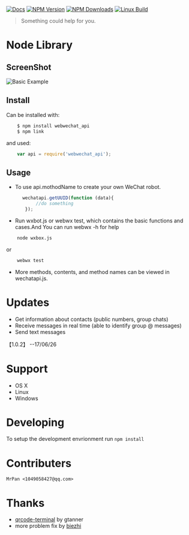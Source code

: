 [![Docs][docs-image]][docs-url]
[![NPM Version][npm-image]][npm-url]
[![NPM Downloads][downloads-image]][downloads-url]
[![Linux Build][travis-img]][travis-url]
> Something could help for you.

# Node Library

## ScreenShot
![Basic Example][example-img]

## Install

Can be installed with:
```bash
    $ npm install webwechat_api
    $ npm link
```
and used:
```js
    var api = require('webwechat_api');
```
## Usage
+ To use api.mothodName to create your own WeChat robot.
```js
      wechatapi.getUUID(function (data){
           //do something
       });
```
+ Run wxbot.js or webwx test, which contains the basic functions and cases.And You can run webwx -h for help
```bash	
    node wxbox.js
```
or
```bash	
    webwx test
```
+ More methods, contents, and method names can be viewed in wechatapi.js.

# Updates

- Get information about contacts (public numbers, group chats)
- Receive messages in real time (able to identify group @ messages)
- Send text messages

【1.0.2】 --17/06/26

# Support

- OS X
- Linux
- Windows

# Developing

To setup the development envrionment run `npm install`

# Contributers

	MrPan <1049058427@qq.com>
	
# Thanks

- [qrcode-terminal] by gtanner 
- more problem fix by [biezhi]


[qrcode-terminal]: https://github.com/gtanner/qrcode-terminal
[biezhi]: https://github.com/biezhi/wechat-robot
[example-img]: https://github.com/wslongchen/webwechat_api/blob/master/screenshot.png
[docs-image]: https://img.shields.io/badge/文档-中文-blue.svg
[docs-url]: https://github.com/wslongchen/webwechat_api/blob/master/README_CN.md
[npm-image]: https://img.shields.io/npm/v/webwechat_api.svg
[npm-url]: https://npmjs.org/package/webwechat_api
[downloads-image]: https://img.shields.io/npm/dm/webwechat_api.svg
[downloads-url]: https://npmjs.org/package/webwechat_api
[travis-img]: https://travis-ci.org/wslongchen/webwechat_api.svg?branch=master
[travis-url]: https://travis-ci.org/wslongchen/webwechat_api
